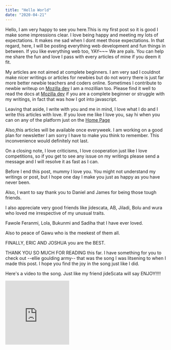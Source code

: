 ```yaml
---
title: "Hello World"
date: "2020-04-21"
---
```


Hello, I am very happy to see you here.This is my first post so it is good I make some impressions clear. I love being happy and meeting my lots of expectations. It makes me sad when I dont meet those expectations.
In that regard, here, I will be posting everything web development and fun things in between. If you like everything web too, YAY~~~ We are pals. You can help me share the fun and love I pass with every articles of mine if you deem it fit.

My articles are not aimed at complete beginners. I am very sad I couldnot make nicer writings or articles for newbies but do not worry there is just far more better newbie teachers and coders online. Sometimes I contribute to newbie writeup on  <a href="https://developer.mozilla.org/en-US/">Mozilla dev</a> I am a mozillian too. Please find it well to read the docs at <a href="https://developer.mozilla.org/en-US/">Mozilla dev</a> if you are a complete beginner or struggle with my writings, in fact that was how I got into javascript.

Leaving that aside, I write with you and me in mind, I love what I do and I write this articles with love. If you love me like I love you, say hi when you can on any of the platform just on the <a href="/">Home Page</a>

Also,this articles will be available once everyweek. I am working on a good plan for newsletter I am sorry I have to make you think to remember. This inconvenience would definitely not last.

On a closing note, I love criticisms, I love cooperation just like I love competitions, so if you get to see any issue on my writings please send a message and I will resolve it as fast as I can. 

Before I end this post, mummy I love you. You might not understand my writings or post, but I hope one day I make you just as happy as you have never been. 

Also, I want to say thank you to Daniel and James for being those tough friends.

I also appreciate very good friends like jidescata, AB, Jiladi, Bolu and wura who loved me irrespective of my unusual traits.


Fawole Feranmi, Lola, Bukunmi and Sadiha that I have ever loved.

Also to peace of Gawu who is the meekest of them all.

FINALLY, ERIC AND JOSHUA you are the BEST.


THANK YOU SO MUCH FOR READING this far. I have something for you to check out --ellie goulding army-- that was the song I was litsening to when I made this post. I hope you find the joy in the song just like I did.


Here's a video to the song. Just like my friend jideScata will say ENJOY!!!!

<iframe width="200" height="200" src="https://www.youtube.com/embed/jTTNWpag6fI" frameborder="0" allow="accelerometer; autoplay; encrypted-media; gyroscope; picture-in-picture" allowfullscreen></iframe>
